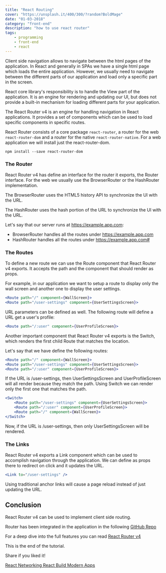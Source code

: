 ```yaml
---
title: "React Routing"
cover: "https://unsplash.it/400/300/?random?BoldMage"
date: "01-03-2018"
category: "front-end"
description: "how to use react router"
tags:
    - programming
    - front-end
    - react
---
```


Client side navigation allows to navigate between the html pages of the application. In React and generally in SPAs we have a single html page which loads the entire application. However, we usually need to navigate between the different parts of our application and load only a specific part in the screen.

React core library's responsibility is to handle the View part of the application. It is an engine for rendering and updating our UI, but does not provide a built-in mechanism for loading different parts for your application.

The React Router v4 is an engine for handling navigation in React applications. It provides a set of components which can be used to load specific components in specific routes.

React Router consists of a core package `react-router`, a router for the web `react-router-dom` and a router for the native `react-router-native`. For a web application we will install just the react-router-dom.

`npm install --save react-router-dom`

### The Router

React Router v4 has define an interface for the router it exports, the Router interface. For the web we usually use the BrowserRouter or the HashRouter implementation.

The BrowserRouter uses the HTML5 history API to synchronize the UI with the URL.

The HashRouter uses the hash portion of the URL to synchronize the UI with the URL.

Let's say that our server runs at https://example.app.com:

* BrowserRouter handles all the routes under https://example.app.com
* HashRouter handles all the routes under https://example.app.com#

### The Routes

To define a new route we can use the Route component that React Router v4 exports. It accepts the path and the component that should render as props.

For example, in our application we want to setup a route to display only the wall screen and another one to display the user settings.

```jsx
<Route path="/" component={WallScreen}>
<Route path="/user-settings" component={UserSettingsScreen}>
```

URL parameters can be defined as well. The following route will define a URL get a user's profile:

```jsx
<Route path="/:user" component={UserProfileScreen}>
```

Another important component that React Router v4 exports is the Switch, which renders the first child Route that matches the location.

Let's say that we have define the following routes:

```jsx
<Route path="/" component={WallScreen}>
<Route path="/user-settings" component={UserSettingsScreen}>
<Route path="/:user" component={UserProfileScreen}>
```

If the URL is /user-settings, then UserSettingsScreen and UserProfileScreen will all render because they match the path. Using Switch we can render only the first one that matches the path.

```jsx
<Switch>
    <Route path="/user-settings" component={UserSettingsScreen}>
    <Route path="/:user" component={UserProfileScreen}>
    <Route path="/" component={WallScreen}>
</Switch>
```

Now, if the URL is /user-settings, then only UserSettingsScreen will be rendered.

### The Links

React Router v4 exports a Link component which can be used to accomplish navigation through the application. We can define as props there to redirect on click and it updates the URL.

```jsx
<Link to="/user-settings" />
```

Using traditional anchor links will cause a page reload instead of just updating the URL.

## Conclusion

React Router v4 can be used to implement client side routing.

Router has been integrated in the application in the following <a class="link-flatmaterial" href="https://github.com/sartios/react-app-example/tree/react-project-structure" target="_blank">
<i class="fab fa-github-alt"></i>
GitHub Repo
</a>

For a deep dive into the full features you can read <a class="link-flatmaterial" href="/react-router-v4" target="_blank">
React Router v4
</a>

This is the end of the tutorial.

Share if you liked it!

<div class="post-btns-container">
<a class="btn-flatmaterial" href="/react-networking">
  <i class="fas fa-angle-left"></i>
  React Networking
</a>
<a class="btn-material next-btn" href="/react-build-modern-apps">
  React Build Modern Apps
</a>
</div>
